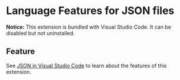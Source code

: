 # Language Features for JSON files

**Notice:** This extension is bundled with Visual Studio Code. It can be
disabled but not uninstalled.

## Feature

See
[JSON in Visual Studio Code](https://code.visualstudio.com/docs/languages/json)
to learn about the features of this extension.
